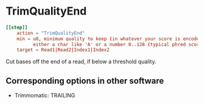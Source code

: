 # TrimQualityEnd


```toml
[[step]]
    action = "TrimQualityEnd"
    min = u8, minimum quality to keep (in whatever your score is encoded in)
          either a char like 'A' or a number 0..128 (typical phred score is 33..75)
    target = Read1|Read2|Index1|Index2
```

Cut bases off the end of a read, if below a threshold quality.



## Corresponding options in other software 
- Trimmomatic: TRAILING
